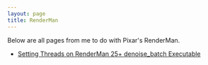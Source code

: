```yaml
---
layout: page
title: RenderMan
---
```

Below are all pages from me to do with Pixar's RenderMan.

* [Setting Threads on RenderMan 25+ denoise_batch Executable](./DenoiseBatchThreads/README.md)
